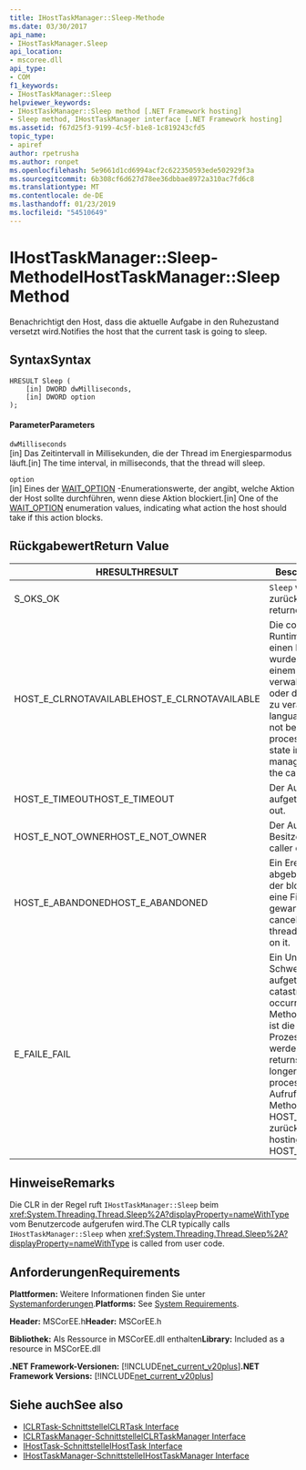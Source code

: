 ```yaml
---
title: IHostTaskManager::Sleep-Methode
ms.date: 03/30/2017
api_name:
- IHostTaskManager.Sleep
api_location:
- mscoree.dll
api_type:
- COM
f1_keywords:
- IHostTaskManager::Sleep
helpviewer_keywords:
- IHostTaskManager::Sleep method [.NET Framework hosting]
- Sleep method, IHostTaskManager interface [.NET Framework hosting]
ms.assetid: f67d25f3-9199-4c5f-b1e8-1c819243cfd5
topic_type:
- apiref
author: rpetrusha
ms.author: ronpet
ms.openlocfilehash: 5e9661d1cd6994acf2c622350593ede502929f3a
ms.sourcegitcommit: 6b308cf6d627d78ee36dbbae8972a310ac7fd6c8
ms.translationtype: MT
ms.contentlocale: de-DE
ms.lasthandoff: 01/23/2019
ms.locfileid: "54510649"
---
```

# <a name="ihosttaskmanagersleep-method"></a><span data-ttu-id="6e2d4-102">IHostTaskManager::Sleep-Methode</span><span class="sxs-lookup"><span data-stu-id="6e2d4-102">IHostTaskManager::Sleep Method</span></span>
<span data-ttu-id="6e2d4-103">Benachrichtigt den Host, dass die aktuelle Aufgabe in den Ruhezustand versetzt wird.</span><span class="sxs-lookup"><span data-stu-id="6e2d4-103">Notifies the host that the current task is going to sleep.</span></span>  
  
## <a name="syntax"></a><span data-ttu-id="6e2d4-104">Syntax</span><span class="sxs-lookup"><span data-stu-id="6e2d4-104">Syntax</span></span>  
  
```  
HRESULT Sleep (  
    [in] DWORD dwMilliseconds,  
    [in] DWORD option  
);  
```  
  
#### <a name="parameters"></a><span data-ttu-id="6e2d4-105">Parameter</span><span class="sxs-lookup"><span data-stu-id="6e2d4-105">Parameters</span></span>  
 `dwMilliseconds`  
 <span data-ttu-id="6e2d4-106">[in] Das Zeitintervall in Millisekunden, die der Thread im Energiesparmodus läuft.</span><span class="sxs-lookup"><span data-stu-id="6e2d4-106">[in] The time interval, in milliseconds, that the thread will sleep.</span></span>  
  
 `option`  
 <span data-ttu-id="6e2d4-107">[in] Eines der [WAIT_OPTION](../../../../docs/framework/unmanaged-api/hosting/wait-option-enumeration.md) -Enumerationswerte, der angibt, welche Aktion der Host sollte durchführen, wenn diese Aktion blockiert.</span><span class="sxs-lookup"><span data-stu-id="6e2d4-107">[in] One of the [WAIT_OPTION](../../../../docs/framework/unmanaged-api/hosting/wait-option-enumeration.md) enumeration values, indicating what action the host should take if this action blocks.</span></span>  
  
## <a name="return-value"></a><span data-ttu-id="6e2d4-108">Rückgabewert</span><span class="sxs-lookup"><span data-stu-id="6e2d4-108">Return Value</span></span>  
  
|<span data-ttu-id="6e2d4-109">HRESULT</span><span class="sxs-lookup"><span data-stu-id="6e2d4-109">HRESULT</span></span>|<span data-ttu-id="6e2d4-110">Beschreibung</span><span class="sxs-lookup"><span data-stu-id="6e2d4-110">Description</span></span>|  
|-------------|-----------------|  
|<span data-ttu-id="6e2d4-111">S_OK</span><span class="sxs-lookup"><span data-stu-id="6e2d4-111">S_OK</span></span>|<span data-ttu-id="6e2d4-112">`Sleep` wurde erfolgreich zurückgegeben.</span><span class="sxs-lookup"><span data-stu-id="6e2d4-112">`Sleep` returned successfully.</span></span>|  
|<span data-ttu-id="6e2d4-113">HOST_E_CLRNOTAVAILABLE</span><span class="sxs-lookup"><span data-stu-id="6e2d4-113">HOST_E_CLRNOTAVAILABLE</span></span>|<span data-ttu-id="6e2d4-114">Die common Language Runtime (CLR) wurde nicht in einen Prozess geladen wurde, oder die CLR ist in einem Zustand, in dem nicht verwalteten Code ausführen oder den Aufruf erfolgreich zu verarbeiten.</span><span class="sxs-lookup"><span data-stu-id="6e2d4-114">The common language runtime (CLR) has not been loaded into a process, or the CLR is in a state in which it cannot run managed code or process the call successfully.</span></span>|  
|<span data-ttu-id="6e2d4-115">HOST_E_TIMEOUT</span><span class="sxs-lookup"><span data-stu-id="6e2d4-115">HOST_E_TIMEOUT</span></span>|<span data-ttu-id="6e2d4-116">Der Aufruf ist ein Timeout aufgetreten.</span><span class="sxs-lookup"><span data-stu-id="6e2d4-116">The call timed out.</span></span>|  
|<span data-ttu-id="6e2d4-117">HOST_E_NOT_OWNER</span><span class="sxs-lookup"><span data-stu-id="6e2d4-117">HOST_E_NOT_OWNER</span></span>|<span data-ttu-id="6e2d4-118">Der Aufrufer ist nicht Besitzer der Sperre.</span><span class="sxs-lookup"><span data-stu-id="6e2d4-118">The caller does not own the lock.</span></span>|  
|<span data-ttu-id="6e2d4-119">HOST_E_ABANDONED</span><span class="sxs-lookup"><span data-stu-id="6e2d4-119">HOST_E_ABANDONED</span></span>|<span data-ttu-id="6e2d4-120">Ein Ereignis wurde abgebrochen, während sich der blockierte Thread oder eine Fiber darauf gewartet.</span><span class="sxs-lookup"><span data-stu-id="6e2d4-120">An event was canceled while a blocked thread or fiber was waiting on it.</span></span>|  
|<span data-ttu-id="6e2d4-121">E_FAIL</span><span class="sxs-lookup"><span data-stu-id="6e2d4-121">E_FAIL</span></span>|<span data-ttu-id="6e2d4-122">Ein Unbekannter Schwerwiegender Fehler ist aufgetreten.</span><span class="sxs-lookup"><span data-stu-id="6e2d4-122">An unknown catastrophic failure occurred.</span></span> <span data-ttu-id="6e2d4-123">Wenn eine Methode E_FAIL zurückgibt, ist die CLR nicht mehr im Prozess verwendet werden.</span><span class="sxs-lookup"><span data-stu-id="6e2d4-123">When a method returns E_FAIL, the CLR is no longer usable within the process.</span></span> <span data-ttu-id="6e2d4-124">Nachfolgende Aufrufe zum Hosten der Methoden HOST_E_CLRNOTAVAILABLE zurück.</span><span class="sxs-lookup"><span data-stu-id="6e2d4-124">Subsequent calls to hosting methods return HOST_E_CLRNOTAVAILABLE.</span></span>|  
  
## <a name="remarks"></a><span data-ttu-id="6e2d4-125">Hinweise</span><span class="sxs-lookup"><span data-stu-id="6e2d4-125">Remarks</span></span>  
 <span data-ttu-id="6e2d4-126">Die CLR in der Regel ruft `IHostTaskManager::Sleep` beim <xref:System.Threading.Thread.Sleep%2A?displayProperty=nameWithType> vom Benutzercode aufgerufen wird.</span><span class="sxs-lookup"><span data-stu-id="6e2d4-126">The CLR typically calls `IHostTaskManager::Sleep` when <xref:System.Threading.Thread.Sleep%2A?displayProperty=nameWithType> is called from user code.</span></span>  
  
## <a name="requirements"></a><span data-ttu-id="6e2d4-127">Anforderungen</span><span class="sxs-lookup"><span data-stu-id="6e2d4-127">Requirements</span></span>  
 <span data-ttu-id="6e2d4-128">**Plattformen:** Weitere Informationen finden Sie unter [Systemanforderungen](../../../../docs/framework/get-started/system-requirements.md).</span><span class="sxs-lookup"><span data-stu-id="6e2d4-128">**Platforms:** See [System Requirements](../../../../docs/framework/get-started/system-requirements.md).</span></span>  
  
 <span data-ttu-id="6e2d4-129">**Header:** MSCorEE.h</span><span class="sxs-lookup"><span data-stu-id="6e2d4-129">**Header:** MSCorEE.h</span></span>  
  
 <span data-ttu-id="6e2d4-130">**Bibliothek:** Als Ressource in MSCorEE.dll enthalten</span><span class="sxs-lookup"><span data-stu-id="6e2d4-130">**Library:** Included as a resource in MSCorEE.dll</span></span>  
  
 <span data-ttu-id="6e2d4-131">**.NET Framework-Versionen:** [!INCLUDE[net_current_v20plus](../../../../includes/net-current-v20plus-md.md)]</span><span class="sxs-lookup"><span data-stu-id="6e2d4-131">**.NET Framework Versions:** [!INCLUDE[net_current_v20plus](../../../../includes/net-current-v20plus-md.md)]</span></span>  
  
## <a name="see-also"></a><span data-ttu-id="6e2d4-132">Siehe auch</span><span class="sxs-lookup"><span data-stu-id="6e2d4-132">See also</span></span>
- [<span data-ttu-id="6e2d4-133">ICLRTask-Schnittstelle</span><span class="sxs-lookup"><span data-stu-id="6e2d4-133">ICLRTask Interface</span></span>](../../../../docs/framework/unmanaged-api/hosting/iclrtask-interface.md)
- [<span data-ttu-id="6e2d4-134">ICLRTaskManager-Schnittstelle</span><span class="sxs-lookup"><span data-stu-id="6e2d4-134">ICLRTaskManager Interface</span></span>](../../../../docs/framework/unmanaged-api/hosting/iclrtaskmanager-interface.md)
- [<span data-ttu-id="6e2d4-135">IHostTask-Schnittstelle</span><span class="sxs-lookup"><span data-stu-id="6e2d4-135">IHostTask Interface</span></span>](../../../../docs/framework/unmanaged-api/hosting/ihosttask-interface.md)
- [<span data-ttu-id="6e2d4-136">IHostTaskManager-Schnittstelle</span><span class="sxs-lookup"><span data-stu-id="6e2d4-136">IHostTaskManager Interface</span></span>](../../../../docs/framework/unmanaged-api/hosting/ihosttaskmanager-interface.md)
